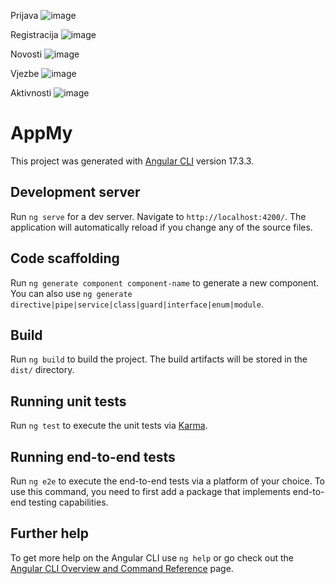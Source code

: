 Prijava
![image](https://github.com/user-attachments/assets/226f839f-908d-4be5-9e68-abae4f8f147f)

Registracija
![image](https://github.com/user-attachments/assets/1a1cd612-21ef-4f85-8a8a-fd9bc27db52c)

Novosti
![image](https://github.com/user-attachments/assets/2a144cb5-1dd3-42f3-9137-1c3cbefe8bb7)

Vjezbe
![image](https://github.com/user-attachments/assets/b73b2df0-df9e-414e-8bae-95d20681d213)

Aktivnosti
![image](https://github.com/user-attachments/assets/147d41ae-765c-4521-be00-e6c3c71459d8)



# AppMy

This project was generated with [Angular CLI](https://github.com/angular/angular-cli) version 17.3.3.

## Development server

Run `ng serve` for a dev server. Navigate to `http://localhost:4200/`. The application will automatically reload if you change any of the source files.

## Code scaffolding

Run `ng generate component component-name` to generate a new component. You can also use `ng generate directive|pipe|service|class|guard|interface|enum|module`.

## Build

Run `ng build` to build the project. The build artifacts will be stored in the `dist/` directory.

## Running unit tests

Run `ng test` to execute the unit tests via [Karma](https://karma-runner.github.io).

## Running end-to-end tests

Run `ng e2e` to execute the end-to-end tests via a platform of your choice. To use this command, you need to first add a package that implements end-to-end testing capabilities.

## Further help

To get more help on the Angular CLI use `ng help` or go check out the [Angular CLI Overview and Command Reference](https://angular.io/cli) page.
